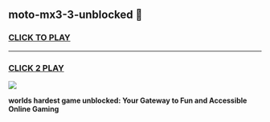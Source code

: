 
## moto-mx3-3-unblocked 👋
<h3>
<a href="https://premium.freeplayer.one?title=moto-mx3-3-unblocked&ref=14F">CLICK TO PLAY</a></h3>
<hr>

<h3>
<a href="https://premium.freeplayer.one?title=moto-mx3-3-unblocked&ref=14F">CLICK 2 PLAY</a>
  
</h3>

<a href="https://premium.freeplayer.one?title=moto-mx3-3-unblocked&ref=12F/"><img src="https://clearcache.store/games.png"></a>


**worlds hardest game unblocked: Your Gateway to Fun and Accessible Online Gaming**
